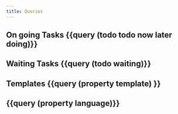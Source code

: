 ```yaml
---
title: Queries
---
```


## **On going Tasks** {{query (todo todo now later doing)}}
## **Waiting Tasks** {{query (todo waiting)}}
## **Templates** {{query (property template) }}
## {{query (property language)}}
